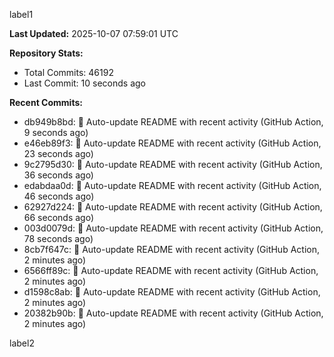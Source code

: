 
label1 
<!-- ACTIVITY_START -->
**Last Updated:** 2025-10-07 07:59:01 UTC

**Repository Stats:**
- Total Commits: 46192
- Last Commit: 10 seconds ago

**Recent Commits:**
- db949b8bd: 🤖 Auto-update README with recent activity (GitHub Action, 9 seconds ago)
- e46eb89f3: 🤖 Auto-update README with recent activity (GitHub Action, 23 seconds ago)
- 9c2795d30: 🤖 Auto-update README with recent activity (GitHub Action, 36 seconds ago)
- edabdaa0d: 🤖 Auto-update README with recent activity (GitHub Action, 46 seconds ago)
- 62927d224: 🤖 Auto-update README with recent activity (GitHub Action, 66 seconds ago)
- 003d0079d: 🤖 Auto-update README with recent activity (GitHub Action, 78 seconds ago)
- 8cb7f647c: 🤖 Auto-update README with recent activity (GitHub Action, 2 minutes ago)
- 6566ff89c: 🤖 Auto-update README with recent activity (GitHub Action, 2 minutes ago)
- d1598c8ab: 🤖 Auto-update README with recent activity (GitHub Action, 2 minutes ago)
- 20382b90b: 🤖 Auto-update README with recent activity (GitHub Action, 2 minutes ago)
<!-- ACTIVITY_END -->

label2

